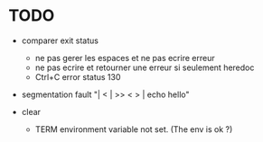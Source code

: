 # TODO

* comparer exit status
	* ne pas gerer les espaces et ne pas ecrire erreur
	* ne pas ecrire et retourner une erreur si seulement heredoc
	* Ctrl+C error status 130

* segmentation fault
	"|  <  |  >> < > | echo hello"

* clear
	* TERM environment variable not set. (The env is ok ?)